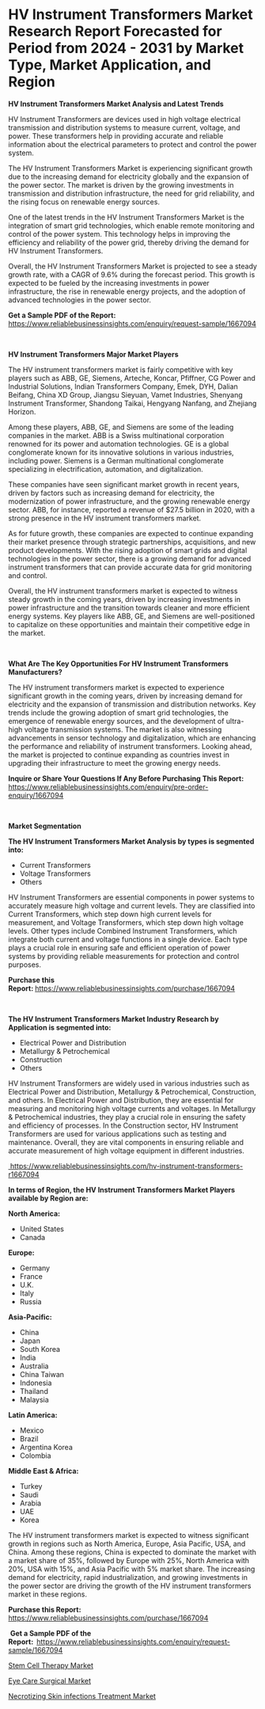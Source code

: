 <p><h1>HV Instrument Transformers Market Research Report Forecasted for Period from 2024 -  2031 by Market Type, Market Application, and Region</h1></p><p><strong>HV Instrument Transformers Market Analysis and Latest Trends</strong></p>
<p><p>HV Instrument Transformers are devices used in high voltage electrical transmission and distribution systems to measure current, voltage, and power. These transformers help in providing accurate and reliable information about the electrical parameters to protect and control the power system.</p><p>The HV Instrument Transformers Market is experiencing significant growth due to the increasing demand for electricity globally and the expansion of the power sector. The market is driven by the growing investments in transmission and distribution infrastructure, the need for grid reliability, and the rising focus on renewable energy sources.</p><p>One of the latest trends in the HV Instrument Transformers Market is the integration of smart grid technologies, which enable remote monitoring and control of the power system. This technology helps in improving the efficiency and reliability of the power grid, thereby driving the demand for HV Instrument Transformers.</p><p>Overall, the HV Instrument Transformers Market is projected to see a steady growth rate, with a CAGR of 9.6% during the forecast period. This growth is expected to be fueled by the increasing investments in power infrastructure, the rise in renewable energy projects, and the adoption of advanced technologies in the power sector.</p></p>
<p><strong>Get a Sample PDF of the Report:&nbsp;</strong> <a href="https://www.reliablebusinessinsights.com/enquiry/request-sample/1667094">https://www.reliablebusinessinsights.com/enquiry/request-sample/1667094</a></p>
<p>&nbsp;</p>
<p><strong>HV Instrument Transformers Major Market Players</strong></p>
<p><p>The HV instrument transformers market is fairly competitive with key players such as ABB, GE, Siemens, Arteche, Koncar, Pfiffner, CG Power and Industrial Solutions, Indian Transformers Company, Emek, DYH, Dalian Beifang, China XD Group, Jiangsu Sieyuan, Vamet Industries, Shenyang Instrument Transformer, Shandong Taikai, Hengyang Nanfang, and Zhejiang Horizon.</p><p>Among these players, ABB, GE, and Siemens are some of the leading companies in the market. ABB is a Swiss multinational corporation renowned for its power and automation technologies. GE is a global conglomerate known for its innovative solutions in various industries, including power. Siemens is a German multinational conglomerate specializing in electrification, automation, and digitalization.</p><p>These companies have seen significant market growth in recent years, driven by factors such as increasing demand for electricity, the modernization of power infrastructure, and the growing renewable energy sector. ABB, for instance, reported a revenue of $27.5 billion in 2020, with a strong presence in the HV instrument transformers market.</p><p>As for future growth, these companies are expected to continue expanding their market presence through strategic partnerships, acquisitions, and new product developments. With the rising adoption of smart grids and digital technologies in the power sector, there is a growing demand for advanced instrument transformers that can provide accurate data for grid monitoring and control.</p><p>Overall, the HV instrument transformers market is expected to witness steady growth in the coming years, driven by increasing investments in power infrastructure and the transition towards cleaner and more efficient energy systems. Key players like ABB, GE, and Siemens are well-positioned to capitalize on these opportunities and maintain their competitive edge in the market.</p></p>
<p>&nbsp;</p>
<p><strong>What Are The Key Opportunities For HV Instrument Transformers Manufacturers?</strong></p>
<p><p>The HV instrument transformers market is expected to experience significant growth in the coming years, driven by increasing demand for electricity and the expansion of transmission and distribution networks. Key trends include the growing adoption of smart grid technologies, the emergence of renewable energy sources, and the development of ultra-high voltage transmission systems. The market is also witnessing advancements in sensor technology and digitalization, which are enhancing the performance and reliability of instrument transformers. Looking ahead, the market is projected to continue expanding as countries invest in upgrading their infrastructure to meet the growing energy needs.</p></p>
<p><strong>Inquire or Share Your Questions If Any Before Purchasing This Report:</strong> <a href="https://www.reliablebusinessinsights.com/enquiry/pre-order-enquiry/1667094">https://www.reliablebusinessinsights.com/enquiry/pre-order-enquiry/1667094</a></p>
<p>&nbsp;</p>
<p><strong>Market Segmentation</strong></p>
<p><strong>The HV Instrument Transformers Market Analysis by types is segmented into:</strong></p>
<p><ul><li>Current Transformers</li><li>Voltage Transformers</li><li>Others</li></ul></p>
<p><p>HV Instrument Transformers are essential components in power systems to accurately measure high voltage and current levels. They are classified into Current Transformers, which step down high current levels for measurement, and Voltage Transformers, which step down high voltage levels. Other types include Combined Instrument Transformers, which integrate both current and voltage functions in a single device. Each type plays a crucial role in ensuring safe and efficient operation of power systems by providing reliable measurements for protection and control purposes.</p></p>
<p><strong>Purchase this Report:&nbsp;</strong><a href="https://www.reliablebusinessinsights.com/purchase/1667094">https://www.reliablebusinessinsights.com/purchase/1667094</a></p>
<p>&nbsp;</p>
<p><strong>The HV Instrument Transformers Market Industry Research by Application is segmented into:</strong></p>
<p><ul><li>Electrical Power and Distribution</li><li>Metallurgy & Petrochemical</li><li>Construction</li><li>Others</li></ul></p>
<p><p>HV Instrument Transformers are widely used in various industries such as Electrical Power and Distribution, Metallurgy & Petrochemical, Construction, and others. In Electrical Power and Distribution, they are essential for measuring and monitoring high voltage currents and voltages. In Metallurgy & Petrochemical industries, they play a crucial role in ensuring the safety and efficiency of processes. In the Construction sector, HV Instrument Transformers are used for various applications such as testing and maintenance. Overall, they are vital components in ensuring reliable and accurate measurement of high voltage equipment in different industries.</p></p>
<p><a href="https://www.reliablebusinessinsights.com/hv-instrument-transformers-r1667094">&nbsp;https://www.reliablebusinessinsights.com/hv-instrument-transformers-r1667094</a></p>
<p><strong>In terms of Region, the HV Instrument Transformers Market Players available by Region are:</strong></p>
<p>
    <p> <strong> North America: </strong>
        <ul>
            <li>United States</li>
            <li>Canada</li>
        </ul>
        </p> 
    <p> <strong> Europe: </strong>
        <ul>
            <li>Germany</li>
            <li>France</li>
            <li>U.K.</li>
            <li>Italy</li>
            <li>Russia</li>
        </ul>
        </p> 
    <p> <strong> Asia-Pacific: </strong>
        <ul>
            <li>China</li>
            <li>Japan</li>
            <li>South Korea</li>
            <li>India</li>
            <li>Australia</li>
            <li>China Taiwan</li>
            <li>Indonesia</li>
            <li>Thailand</li>
            <li>Malaysia</li>
        </ul>
        </p> 
    <p> <strong> Latin America: </strong>
        <ul>
            <li>Mexico</li>
            <li>Brazil</li>
            <li>Argentina Korea</li>
            <li>Colombia</li>
        </ul>
        </p> 
    <p> <strong> Middle East & Africa: </strong>
        <ul>
            <li>Turkey</li>
            <li>Saudi</li>
            <li>Arabia</li>
            <li>UAE</li>
            <li>Korea</li>
        </ul>
    </p>
    </p>
<p><p>The HV instrument transformers market is expected to witness significant growth in regions such as North America, Europe, Asia Pacific, USA, and China. Among these regions, China is expected to dominate the market with a market share of 35%, followed by Europe with 25%, North America with 20%, USA with 15%, and Asia Pacific with 5% market share. The increasing demand for electricity, rapid industrialization, and growing investments in the power sector are driving the growth of the HV instrument transformers market in these regions.</p></p>
<p><strong>Purchase this Report: </strong><a href="https://www.reliablebusinessinsights.com/purchase/1667094">https://www.reliablebusinessinsights.com/purchase/1667094</a></p>
<p>&nbsp;<strong>Get a Sample PDF of the Report:&nbsp;&nbsp;</strong><a href="https://www.reliablebusinessinsights.com/enquiry/request-sample/1667094">https://www.reliablebusinessinsights.com/enquiry/request-sample/1667094</a></p>
<p><strong></strong></p>
<p><p><a href="https://github.com/angeliabkratze/Market-Research-Report-List-1/blob/main/stem-cell-therapy-market.md">Stem Cell Therapy Market</a></p><p><a href="https://github.com/EveKerluke2023/Market-Research-Report-List-1/blob/main/eye-care-surgical-market.md">Eye Care Surgical Market</a></p><p><a href="https://github.com/msbsaifansami/Market-Research-Report-List-1/blob/main/necrotizing-skin-infections-treatment-market.md">Necrotizing Skin infections Treatment Market</a></p></p>